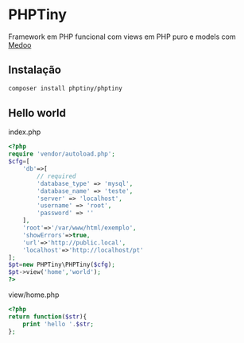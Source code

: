 # PHPTiny

Framework em PHP funcional com views em PHP puro e models com [Medoo](https://medoo.in)

## Instalação

```bash
composer install phptiny/phptiny
```

## Hello world

index.php

```php
<?php
require 'vendor/autoload.php';
$cfg=[
    'db'=>[
        // required
        'database_type' => 'mysql',
        'database_name' => 'teste',
        'server' => 'localhost',
        'username' => 'root',
        'password' => ''
    ],
    'root'=>'/var/www/html/exemplo',
    'showErrors'=>true,
    'url'=>'http://public.local',
    'localhost'=>'http://localhost/pt'
];
$pt=new PHPTiny\PHPTiny($cfg);
$pt->view('home','world');
?>
```

view/home.php

```php
<?php
return function($str){
    print 'hello '.$str;
};
